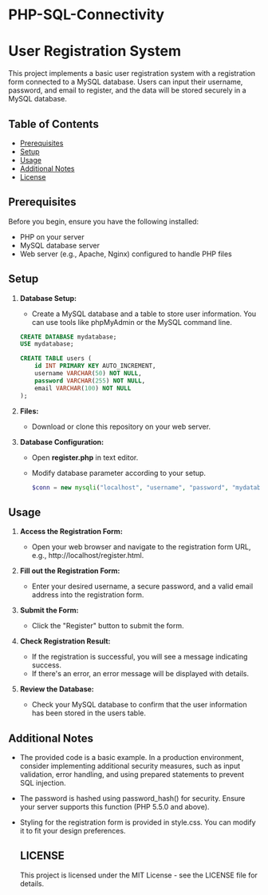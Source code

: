 # PHP-SQL-Connectivity

# User Registration System

This project implements a basic user registration system with a registration form connected to a MySQL database. Users can input their username, password, and email to register, and the data will be stored securely in a MySQL database.

## Table of Contents

- [Prerequisites](#prerequisites)
- [Setup](#setup)
- [Usage](#usage)
- [Additional Notes](#additional-notes)
- [License](#license)

## Prerequisites

Before you begin, ensure you have the following installed:

- PHP on your server
- MySQL database server
- Web server (e.g., Apache, Nginx) configured to handle PHP files

## Setup

1. **Database Setup:**

   - Create a MySQL database and a table to store user information. You can use tools like phpMyAdmin or the MySQL command line.

   ```sql
   CREATE DATABASE mydatabase;
   USE mydatabase;

   CREATE TABLE users (
       id INT PRIMARY KEY AUTO_INCREMENT,
       username VARCHAR(50) NOT NULL,
       password VARCHAR(255) NOT NULL,
       email VARCHAR(100) NOT NULL
   );

2. **Files:**
   - Download or clone this repository on your web server.
3. **Database Configuration:**
   - Open **register.php** in text editor. 
   - Modify database parameter according to your setup.
   
     ```php
     $conn = new mysqli("localhost", "username", "password", "mydatabase");

## Usage
1. **Access the Registration Form:**
    - Open your web browser and navigate to the registration form URL, e.g., http://localhost/register.html.

2. **Fill out the Registration Form:**
    - Enter your desired username, a secure password, and a valid email address into the registration form.

3. **Submit the Form:**
    - Click the "Register" button to submit the form.
  
4. **Check Registration Result:**
    - If the registration is successful, you will see a message indicating success.
    - If there's an error, an error message will be displayed with details.

5. **Review the Database:**
    - Check your MySQL database to confirm that the user information has been stored in the users table.

## Additional Notes

- The provided code is a basic example. In a production environment, consider implementing additional security measures, such as input validation, error handling, and using prepared statements to prevent SQL injection.

- The password is hashed using password_hash() for security. Ensure your server supports this function (PHP 5.5.0 and above).

- Styling for the registration form is provided in style.css. You can modify it to fit your design preferences.

  ## LICENSE
  This project is licensed under the MIT License - see the LICENSE file for details.
